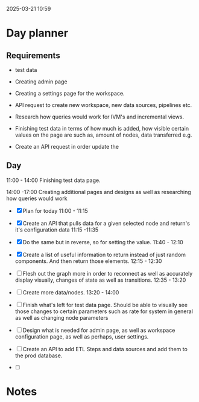 2025-03-21 10:59


# Day planner

## Requirements

- test data
- Creating admin page
- Creating a settings page for the workspace.
- API request to create new workspace, new data sources, pipelines etc.
- Research how queries would work for IVM's and incremental views.

- Finishing test data in terms of how much is added, how visible certain values on the page are such as, amount of nodes, data transferred e.g.
- Create an API request in order update the 


## Day

11:00 - 14:00 Finishing test data page.

14:00 -17:00 Creating additional pages and designs as well as researching how queries would work

- [x] Plan for today 11:00 - 11:15
- [x] Create an API that pulls data for a given selected node and return's it's configuration data 11:15 -11:35
- [x] Do the same but in reverse, so for setting the value. 11:40 - 12:10
- [x] Create a list of useful information to return instead of just random components. And then return those elements. 12:15 - 12:30
- [ ] Flesh out the graph more in order to reconnect as well as accurately display visually, changes of state as well as transitions. 12:35 - 13:20
- [ ] Create more data/nodes. 13:20 - 14:00 
  
  
- [ ] Finish what's left for test data page. Should be able to visually see those changes to certain parameters such as rate for system in general as well as changing node parameters
- [ ] Design what is needed for admin page, as well as workspace configuration page, as well as perhaps, user settings.
- [ ] Create an API to add ETL Steps and data sources and add them to the prod database.
- [ ] 

# Notes